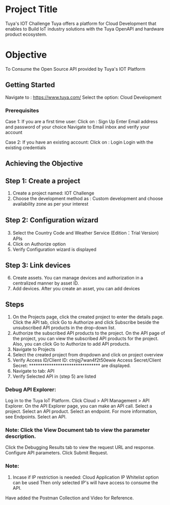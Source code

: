 # Project Title

Tuya's IOT Challenge
Tuya offers a platform for Cloud Development that enables to Build IoT industry solutions with the Tuya OpenAPI and hardware product ecosystem.

# Objective

To Consume the Open Source API provided by Tuya's IOT Platform

## Getting Started

Navigate to : https://www.tuya.com/
Select the option: Cloud Development

### Prerequisites

Case 1: If you are a first time user:
Click on : Sign Up
Enter Email address and password of your choice
Navigate to Email inbox and verify your account

Case 2: If you have an existing account:
Click on : Login
Login with the existing credentials


## Achieving the Objective
## Step 1: Create a project
1. Create a project named: IOT Challenge
2. Choose the development method as : Custom development and choose availability zone as per your interest
## Step 2: Configuration wizard
3. Select the Country Code and Weather Service (Edition：Trial Version) APIs
4. Click on Authorize option
5. Verify Configuration wizard is displayed
## Step 3: Link devices
6. Create assets.
   You can manage devices and authorization in a centralized manner by asset ID.
7. Add devices.
   After you create an asset, you can add devices

## Steps
1. On the Projects page, click the created project to enter the details page. Click the API tab, click Go to    Authorize and click Subscribe beside the unsubscribed API products in the drop-down list.
2. Authorize the subscribed API products to the project.
   On the API page of the project, you can view the subscribed API products for the project. Also, you can click Go to Authorize to add API products.
3. Navigate to Projects
4. Select the created project from dropdown and click on project overview
5. Verify Access ID/Client ID: ctnjqj7wan4f2t50ewie
           Access Secret/Client Secret: ******************************** are displayed.
6. Navigate to tab: API
7. Verify Selected API in (step 5) are listed

### Debug API Explorer:
Log in to the Tuya IoT Platform.
Click Cloud > API Management > API Explorer.
On the API Explorer page, you can make an API call.
Select a project.
Select an API product.
Select an endpoint. For more information, see Endpoints.
Select an API.
### Note: Click the View Document tab to view the parameter description.
Click the Debugging Results tab to view the request URL and response.
Configure API parameters.
Click Submit Request.

### Note:

1. Incase if IP restriction is needed:
Cloud Application IP Whitelist option can be used
Then only selected IP's will have access to consume the API.

Have added the Postman Collection and Video for Reference.


